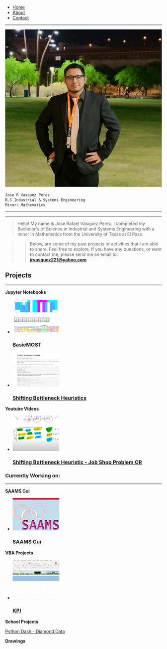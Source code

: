 <div>
    <ul class="nav">
        <li class="nav"><a href="https://jrvasquez3.github.io/joservasquezperez/">Home</a></li>
        <li class="nav"><a href="https://jrvasquez3.github.io/joservasquezperez/about">About</a></li>
        <li class="nav"><a href="https://jrvasquez3.github.io/joservasquezperez/contact">Contact</a></li>
    </ul>
</div>

------------------------------------


<link rel="stylesheet" href="styles.css">
<img src="pfppic.jpg" class="callout"/> 

    Jose R Vasquez Perez
    B.S Industrial & Systems Engineering
    Minor: Mathematics

------------------------------------
------------------------------------

> Hello! My name is Jose Rafael Vasquez Perez. I completed my Bachelor's of Science in Industrial and Systems Engineering with a minor in Mathematics from the University of Texas at El Paso. 

> > Below, are some of my past projects or activities that I am able to share. Feel free to explore. If you have any questions, or want to contact me, please send me an email to:  **jrvasquez221@yahoo.com**


## Projects
--------------------------


**Jupyter Notebooks**
<div>
    <ul class="nav">
        <li class="nav">
            <a href="https://jrvasquez3.github.io/joservasquezperez/Jupyter/BasicMost.html">
                <img src="jupyter_basic.jpg" alt="BasicMost" style="max-width: 150px; width:90%"><h3>BasicMOST</h3>
            </a>
        </li>
        <li class="nav">
            <a href="https://jrvasquez3.github.io/joservasquezperez/Jupyter/shifting_bottleneck.html">
                <img src="jupyter_shift.jpg" alt="bottleneck" style="max-width: 150px; width: 90%"><h3>Shifting Bottleneck Heuristics</h3>
            </a>
        </li>
    </ul>
</div>


**Youtube Videos**

<div>
    <ul class="nav">
        <li class="nav">
            <a href="https://www.youtube.com/watch?v=fRoRHd4Z7M4">
                <img src="youtube_shift.jpg" alt="bottleneck" style="max-width: 150px; width:90%"><h3>Shifting Bottleneck Heuristic - Job Shop Problem OR</h3>
            </a>
        </li>
    </ul>
</div>





### Currently Working on:

----------------------------------


**SAAMS Gui**

<div>
    <ul class="nav">
        <li class="nav">
            <a href="https://github.com/jrvasquez3/SAAMS_Gui#readme">
                <img src="https://raw.githubusercontent.com/jrvasquez3/joservasquezperez/main/saams.JPG" alt="SAAMS Gui" style="max-width: 150px; width:90%"><h3>SAAMS Gui</h3>
            </a>
        </li>
    </ul>
</div>


**VBA Projects**

<div>
    <ul class="nav">
        <li class="nav">
            <a href="https://jrvasquez3.github.io/joservasquezperez/VBA/KPI">
                <img src="vba_kpi.jpg" alt="KPI" style="max-width: 150px; width:90%"><h3>KPI</h3>
            </a>
        </li>
    </ul>
</div>







**School Projects**

<a style="list-style-type: none" href="https://diamond-app-jose-vasquez.herokuapp.com/">Python Dash - Diamond Data</a>

**Drawings**
